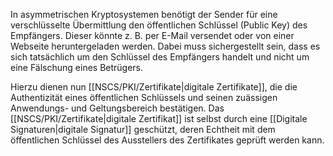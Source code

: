 In asymmetrischen Kryptosystemen benötigt der Sender für eine verschlüsselte Übermittlung den öffentlichen Schlüssel (Public Key) des Empfängers. Dieser könnte z. B. per E-Mail versendet oder von einer Webseite heruntergeladen werden. Dabei muss sichergestellt sein, dass es sich tatsächlich um den Schlüssel des Empfängers handelt und nicht um eine Fälschung eines Betrügers.

Hierzu dienen nun [[NSCS/PKI/Zertifikate|digitale Zertifikate]], die die Authentizität eines öffentlichen Schlüssels und seinen zuässigen Anwendungs- und Geltungsbereich bestätigen. Das [[NSCS/PKI/Zertifikate|digitale Zertifikat]] ist selbst durch eine [[Digitale Signaturen|digitale Signatur]] geschützt, deren Echtheit mit dem öffentlichen Schlüssel des Ausstellers des Zertifikates geprüft werden kann.